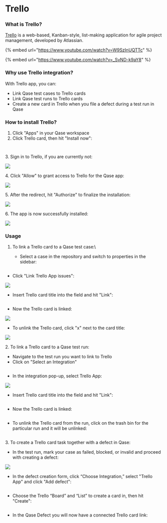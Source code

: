 # Trello

### What is Trello?

[Trello](https://trello.com/) is a web-based, Kanban-style, list-making application for agile project management, developed by Atlassian.

{% embed url="https://www.youtube.com/watch?v=W9SzInUQTTc" %}

{% embed url="https://www.youtube.com/watch?v=_SvND-k9aY8" %}

### Why use Trello integration?

With Trello app, you can:

* Link Qase test cases to Trello cards
* Link Qase test runs to Trello cards
* Create a new card in Trello when you file a defect during a test run in Qase

### How to install Trello? <a href="#h_144eff2f65" id="h_144eff2f65"></a>

1. Click "Apps" in your Qase workspace
2. Click Trello card, then hit "Install now":

<figure><img src="https://qase.intercom-attachments-7.com/i/o/597128506/136a2c945668ac2a051dd913/nlP-x2nXCWT9k2y-tEWaENnktmlPJc2yQDvz1KfZ1oruqzkr9WSnq2WaPSq-ED-5EAObSjASjQcrhIqA64J2R1UXS-2_soJ1s3kXDRj0iFq3E76RFv3OBoIEoVnuM6Uzly85Am-JgT5FZuTRIz2aLuUb3zAsHXqPVoDqnVesy6-Z0FXA0-zid-Gg" alt=""><figcaption></figcaption></figure>

<figure><img src="https://qase.intercom-attachments-7.com/i/o/597128518/fecdb51b8fc647a4b40eb879/VdRS1ImIZbSQc8Drj66TcYHs8BUkfLCN7ItJ1wP_L1hJuCKhZUWyNxDrOq8Emw1kOzDNIJ4_mF1P3Nm414gUKHyzw8W_B9V6o2DSA3ALZHmsjUu4xZH8dzvdeIwhNamhXQ7PzSWq3cRLsGU9Je1mqZq4OgReAotHMWz43ffR5J9rQKjWyYPgZJA8" alt=""><figcaption></figcaption></figure>

3\. Sign in to Trello, if you are currently not:

[![](https://qase.intercom-attachments-7.com/i/o/597128520/93841ab8cc58ce16410a55bc/0gjkley1n-8UbnlTQn1B\_ajKlpu52wYViXjPc\_rEGbc9lYLGZBGF0iZpumw-xmqMHXb\_-VxZkhGBCKvXdhNf-dZf5HJA0xs3x7XzhVeS0WnRFq1JTIL8-ygpZpCyYFOG5kKxXWPEVM3i\_9WKj\_qprYITAb0Qa4uODIX9Pa6Fx68HcVZtxKbdhlj6)](https://qase.intercom-attachments-7.com/i/o/597128520/93841ab8cc58ce16410a55bc/0gjkley1n-8UbnlTQn1B\_ajKlpu52wYViXjPc\_rEGbc9lYLGZBGF0iZpumw-xmqMHXb\_-VxZkhGBCKvXdhNf-dZf5HJA0xs3x7XzhVeS0WnRFq1JTIL8-ygpZpCyYFOG5kKxXWPEVM3i\_9WKj\_qprYITAb0Qa4uODIX9Pa6Fx68HcVZtxKbdhlj6)

4\. Click "Allow" to grant access to Trello for the Qase app:

[![](https://qase.intercom-attachments-7.com/i/o/597128522/ba93a7f490dd2f4784a702a9/H1JJu1Oh6yOU-cAKtyedy\_8QSoIBZGe0LudwZdNl1H3\_di2B4keLULg9Hgpt9sxJIXzAhvcNw8nF\_Om4GnwetO3tqvlI1JiahleIkSJ0G2tGUu9WEgnAENcIdFaZyyRvV68b2PL5wXiR\_MYIm\_YYq\_R6WQXQyy4lO9hc1nSEKLEtwHhPDkFQ-gFn)](https://qase.intercom-attachments-7.com/i/o/597128522/ba93a7f490dd2f4784a702a9/H1JJu1Oh6yOU-cAKtyedy\_8QSoIBZGe0LudwZdNl1H3\_di2B4keLULg9Hgpt9sxJIXzAhvcNw8nF\_Om4GnwetO3tqvlI1JiahleIkSJ0G2tGUu9WEgnAENcIdFaZyyRvV68b2PL5wXiR\_MYIm\_YYq\_R6WQXQyy4lO9hc1nSEKLEtwHhPDkFQ-gFn)

5\. After the redirect, hit "Authorize" to finalize the installation:

[![](https://qase.intercom-attachments-7.com/i/o/597128524/d63159736ed2783f41e03fba/HXNI98E6IqPIFz2KYOuuqgV3DFJv-5C89MDjFRiNEFWp-HmHQKSZZz6M3V1R8T-zu-BK5vNhQxamp54Dw51jCshA2cWFD6386NYm-sfjErCtB7tFLWmNuG0Ive8KIhELWhMGAKFNFFzDX8iWYLI7W4lGLhDoMqA4bLWjYnZq9-1RVZ5pEG54sVQL)](https://qase.intercom-attachments-7.com/i/o/597128524/d63159736ed2783f41e03fba/HXNI98E6IqPIFz2KYOuuqgV3DFJv-5C89MDjFRiNEFWp-HmHQKSZZz6M3V1R8T-zu-BK5vNhQxamp54Dw51jCshA2cWFD6386NYm-sfjErCtB7tFLWmNuG0Ive8KIhELWhMGAKFNFFzDX8iWYLI7W4lGLhDoMqA4bLWjYnZq9-1RVZ5pEG54sVQL)

6\. The app is now successfully installed:

[![](https://qase.intercom-attachments-7.com/i/o/597128525/e7ee4ad7952bf41eacd59339/Eij6aPWJ2Krju2-5ajiqQFnBR4wXTuy\_wPstywbduoO\_bx9V\_O6Q4tT8TOaCb23YhVpv2jSbCQQtxBlsNwPYHlSJz6MFxcF2da5g-CRmtgzYumge4EmcyMC7FIVJWtmWvzQst3URk5SIxpCb32gyoklS6hn5bex3-KZusb0IF1xszdVcPHFfMn2b)](https://qase.intercom-attachments-7.com/i/o/597128525/e7ee4ad7952bf41eacd59339/Eij6aPWJ2Krju2-5ajiqQFnBR4wXTuy\_wPstywbduoO\_bx9V\_O6Q4tT8TOaCb23YhVpv2jSbCQQtxBlsNwPYHlSJz6MFxcF2da5g-CRmtgzYumge4EmcyMC7FIVJWtmWvzQst3URk5SIxpCb32gyoklS6hn5bex3-KZusb0IF1xszdVcPHFfMn2b)

### Usage <a href="#h_184a04610b" id="h_184a04610b"></a>

1. To link a Trello card to a Qase test case:\

   * Select a case in the repository and switch to properties in the sidebar:

<figure><img src="https://qase.intercom-attachments-7.com/i/o/597128536/8735c15586fc3ae644eb958e/rYsdLFXPNQaDrfreNZZ5OLeKZDlgSSmcbcZEDddaytOEyvmM5GA3RDbBxN9K6dPm0i6iWbCODMB0xmSOPNrYG6U4OddAXmYPIwcl791lnenDAoBykJdxyvgk-Q8A6n2lQMc5wsHwoUNtK7hF4kZkA0_KxEC2seztDe1ZWpD-DQI_VfetkMiQ8t5E" alt=""><figcaption></figcaption></figure>

* Click "Link Trello App issues":

[![](https://qase.intercom-attachments-7.com/i/o/597128548/f1426944b7ca24adda34e119/\_8XBpbylCiFw6dhtGvVI22yME1EG-HhF2Wttl\_8XVLHMj1W6VDxbrMn-50-f4-pI9WUxS\_8M\_vkgJunYr7f3BQFuWAl\_cKpQOVZ4YPPULoCyzNPAKshQbgEAxl09Ew54-BgrXrhQZdRsEhD1AIbbgjpzU9dTKjKc8zOKjaNEgORBcUGKZChTLqmR)](https://qase.intercom-attachments-7.com/i/o/597128548/f1426944b7ca24adda34e119/\_8XBpbylCiFw6dhtGvVI22yME1EG-HhF2Wttl\_8XVLHMj1W6VDxbrMn-50-f4-pI9WUxS\_8M\_vkgJunYr7f3BQFuWAl\_cKpQOVZ4YPPULoCyzNPAKshQbgEAxl09Ew54-BgrXrhQZdRsEhD1AIbbgjpzU9dTKjKc8zOKjaNEgORBcUGKZChTLqmR)

* Insert Trello card title into the field and hit "Link":

<figure><img src="https://qase.intercom-attachments-7.com/i/o/597128561/f570281046126cd22562fd5f/xyMdNwyk9argl96r8hWl-KcQahapoYiCJHWsCyhLErnodVpu8EzroRCg_oMfDSI6lQrQoa7Szp7XaYKZ4jjoVmMCGFolwV7K87DmAI09yRE9G5LZv8iqmawFhQGZdOIQyHEZSByp3DDcYxgexYghh4z-wwjNw5WaN9-CUZcLQkxEptt9_OCqxO9LfQ" alt=""><figcaption></figcaption></figure>

* Now the Trello card is linked:

[![](https://qase.intercom-attachments-7.com/i/o/597128570/433303eb5edd115264f1cabc/O1GGOAbC2t6EpsrGNM2QmX56pimMBUKexyvj24DaLOiQ4jjyJew-nk6ERP6LLpPs9uJ53rae\_jixLpmrBCuNyYCoVJ-MM-9LRSVGKQ\_08Idurc7jV1pEzgL3gkav0XsjtAOpZEJXFN5Xy9HUu\_o9PoCc-lGxUHelLA6vB6EeEw39QYD9M2NMEturpg)](https://qase.intercom-attachments-7.com/i/o/597128570/433303eb5edd115264f1cabc/O1GGOAbC2t6EpsrGNM2QmX56pimMBUKexyvj24DaLOiQ4jjyJew-nk6ERP6LLpPs9uJ53rae\_jixLpmrBCuNyYCoVJ-MM-9LRSVGKQ\_08Idurc7jV1pEzgL3gkav0XsjtAOpZEJXFN5Xy9HUu\_o9PoCc-lGxUHelLA6vB6EeEw39QYD9M2NMEturpg)

* To unlink the Trello card, click "x" next to the card title:

[![](https://qase.intercom-attachments-7.com/i/o/597128575/8b8c13ce1756ecf79d69bcbb/vLW2vWOMoVZy9-y3-g13lE2w1vDg9M115Ey9CAzIaIAlIe4V73NZI0SXi2urHrnlSTMT8lU7WCo0WNXOzcF7L9qzvrg9KxhuwE7UJ5p5SxNJpfbETn2kFcF6NqHToXm2W9aKdKHG13GlDFjnZ9MwdzprQzoLjbGXBMxxXTjBQuELbpqt-NfO2zUL3Q)](https://qase.intercom-attachments-7.com/i/o/597128575/8b8c13ce1756ecf79d69bcbb/vLW2vWOMoVZy9-y3-g13lE2w1vDg9M115Ey9CAzIaIAlIe4V73NZI0SXi2urHrnlSTMT8lU7WCo0WNXOzcF7L9qzvrg9KxhuwE7UJ5p5SxNJpfbETn2kFcF6NqHToXm2W9aKdKHG13GlDFjnZ9MwdzprQzoLjbGXBMxxXTjBQuELbpqt-NfO2zUL3Q)

2\. To link a Trello card to a Qase test run:

* Navigate to the test run you want to link to Trello
* Click on "Select an Integration"

<figure><img src="https://downloads.intercomcdn.com/i/o/646903006/f00151a42dee55f23e5b9643/image.png" alt=""><figcaption></figcaption></figure>

* In the integration pop-up, select Trello App:

[![](https://downloads.intercomcdn.com/i/o/646925976/f6262328d36879618cb3b4e6/image.png)](https://downloads.intercomcdn.com/i/o/646925976/f6262328d36879618cb3b4e6/image.png)

* Insert Trello card title into the field and hit "Link":

<figure><img src="https://qase.intercom-attachments-7.com/i/o/597128595/929ff4fd4555a9c84474dbce/xyMdNwyk9argl96r8hWl-KcQahapoYiCJHWsCyhLErnodVpu8EzroRCg_oMfDSI6lQrQoa7Szp7XaYKZ4jjoVmMCGFolwV7K87DmAI09yRE9G5LZv8iqmawFhQGZdOIQyHEZSByp3DDcYxgexYghh4z-wwjNw5WaN9-CUZcLQkxEptt9_OCqxO9LfQ" alt=""><figcaption></figcaption></figure>

* Now the Trello card is linked:

<figure><img src="https://downloads.intercomcdn.com/i/o/646928830/5781857ce2f781d1e49e4264/image.png" alt=""><figcaption></figcaption></figure>

* To unlink the Trello card from the run, click on the trash bin for the particular run and it will be unlinked:

<figure><img src="https://downloads.intercomcdn.com/i/o/646929478/3c0fc829770e3fedc0134500/image.png" alt=""><figcaption></figcaption></figure>

3\. To create a Trello card task together with a defect in Qase:

* In the test run, mark your case as failed, blocked, or invalid and proceed with creating a defect:

[![](https://qase.intercom-attachments-7.com/i/o/597128614/dc9bc2cc2dc35d59f36cc783/SnH8kGdz9XZGUexK9EDcqBn4ZllrM8tGblj70F6B8F8\_ilJdMSbK3x8M6qkDQG98sLFo43Tdn8iNY22\_1eElMGX0Y0mf9e4A-VatNoKgWHXFPSfT5E7-4nQlF0JxIgmXQsQ5qDS8\_\_RhYD4WOHL2pxQk2qvFRBx3HIUyAXvr5ON30mO3IrqhgYWl-Q)](https://qase.intercom-attachments-7.com/i/o/597128614/dc9bc2cc2dc35d59f36cc783/SnH8kGdz9XZGUexK9EDcqBn4ZllrM8tGblj70F6B8F8\_ilJdMSbK3x8M6qkDQG98sLFo43Tdn8iNY22\_1eElMGX0Y0mf9e4A-VatNoKgWHXFPSfT5E7-4nQlF0JxIgmXQsQ5qDS8\_\_RhYD4WOHL2pxQk2qvFRBx3HIUyAXvr5ON30mO3IrqhgYWl-Q)

* In the defect creation form, click “Choose Integration,” select "Trello App" and click "Add defect":

<figure><img src="https://qase.intercom-attachments-7.com/i/o/597128621/0a52bb5c47a823c8d83fd566/YODKjkOm3_PU4hRbONT1xTMtwbsmSUCYkPJq5_NFhOAC78W6lHjNoU_KMZlM7C6_bf5HmK2NlcsW_k20CX4JZzDqCjlUy4u2tPbt0zmqNCUUzXgDxC_-1QcMOQs-JbdemktMrHDs8FeaN54TfaTQDwU7IGP1AjkSiZ-Ze_Qeuzxb66jy4IuwxvSc9g" alt=""><figcaption></figcaption></figure>

* Choose the Trello “Board” and “List” to create a card in, then hit "Create":

<figure><img src="https://qase.intercom-attachments-7.com/i/o/597128630/8038c03a00e95a5825f4a188/RDa7SUr2CYyZZIXBKmdtmJKVMtJak7v0q9iXp5tblIAaFS5b_urR8tpAydPkGq9H0CxkmCLSZwxbIKAwGapmBMphKq-JTG1eMd9HEdO3SYIINWj0RZk4GE8blxnE2CFpOfZwNRHfj_sCbhcBn3rnEFWeWrZ86Yt8wSzWt8ep4e9XHk82_WVQBnloBw" alt=""><figcaption></figcaption></figure>

* In the Qase Defect you will now have a connected Trello card link:

<figure><img src="https://qase.intercom-attachments-7.com/i/o/597128636/faea0029d618aeaf83130344/zPl2sZMBSpTQm8m8Th-Qtv55fvApNg1d7zERYgwva0_wii2sYVfMG9qnmoCkS7CGCA9d1rEUsM6zhUTei-6Pkc60gcfvHoGDx438KSFCSTCKJ7TtSzaOqdFPDZ_kJ5wMh6e1SVY88HU1hVzcVrlCA3cMClBqQyLZ6EoCgQ09rUK5L9rKqJnyYsgOhw" alt=""><figcaption></figcaption></figure>

<figure><img src="https://qase.intercom-attachments-7.com/i/o/597128643/dc50a2e10d4fa80b3962aa63/sFpx5hTGgau0anN1Sz16kyvRrTUdNUJfAc7gRol7Ml0GqLsfkCxLu2DVsOu7jDBk-AzuzdoVlOhUr5rjJK8Z5n7YRYf229_IdM-ggIEMbmplHjb3I5m3D3O39GBRmwA-HWDDvh3R3rP6uk4_RAf5c-cDN60wEkSRZlBv8casfbp_8zqLJfxL1Ca25A" alt=""><figcaption></figcaption></figure>
